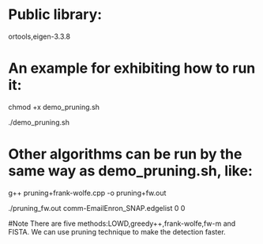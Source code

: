 # Public library:
ortools,eigen-3.3.8
# An example for exhibiting how to run it:
chmod +x demo_pruning.sh  

./demo_pruning.sh

# Other algorithms can be run by the same way as demo_pruning.sh, like:
g++  pruning+frank-wolfe.cpp -o pruning+fw.out

./pruning_fw.out comm-EmailEnron_SNAP.edgelist 0 0

#Note
There are five methods:LOWD,greedy++,frank-wolfe,fw-m and FISTA. We can use pruning technique to make the detection faster.
